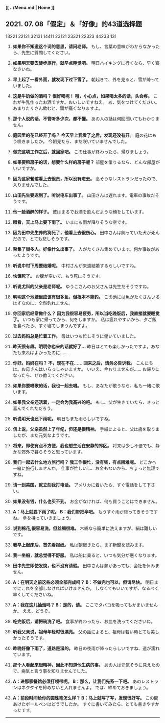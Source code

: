 **[[ ../Menu.md | Home ]]**
## 2021. 07. 08「假定」＆「好像」的43道选择题
13221
22121
32131
14411
23121
23321
22323
44233
131
1. **如果你不知道这个词的意思，请问老师。**
もし、言葉の意味がわからなかったら、先生に質問してください。

2. **如果明天要去徒步旅行，就早点睡觉吧。**
明日ハイキングに行くなら、早く寝なさいね。

3. **早上起了一看外面，就发现下过下雪了。**
朝起きて、外を見ると、雪が降っていました。

3. **这是牛奶做的酒吗？ 很好喝呢！
哦，小心点，如果喝太多的话，头会疼。**
これが牛乳作ったお酒ですか。おいしいですねえ。
あ、気をつけてください。あまりたくさん飲むと、頭が痛くなりますよ。

5. **那个人说的话，不管听多少次，都不懂。**
あの人の話は何回聞いてもわかりません。

6. **庭园里的花已经开了吗？
今天早上我看了之后，发现还没有开。**
庭の花はもう咲きましたか。
今朝見たら、まだ咲いていませんでした。

1. **做完这项工作之后，就回家吧。**
この仕事が終わったら、帰りましょう。

8. **如果要租房子的话，想要什么样的房子呢？**
部屋を借りるなら、どんな部屋がいいですか。

9. **因为这家餐馆看上去很贵，所以没有进去。**
高そうなレストランだったので、入りませんでした。

10. **山田先生要迟到了。听说电车出事了。**
山田さんは遅れます。電車の事故だそうです。

11. **他一脸酒醉的样子。**
彼はまるでお酒を飲んだような顔をしています。

12. **眼看，天上马上要下雨了。**
いまにも雨が降りそうな空です。

13. **因为田中先生养的狗死了，他看上去很伤心。**
田中さんは飼っていた犬が死んだので、とても悲しそうです。

14. **聚集了很多人。好像什么出事了。**
人がたくさん集めています。何か事故があったようです。

15. **听说中村下周要结婚呢。**
中村さんが来週結婚するらしいですね。

16. **快饿死了。**
お腹が空いて、もう死にそうです。

17. **听说尤科的父亲是老师呢。**
ゆうこさんのお父さんは先生だそうですね。

18. **明明这个池塘里应该有很多鱼，但根本不能钓。**
この池には魚がたくさんいるはずなのに、全然釣れません。

19. **你回家后经常做什么？
因为我很容易疲劳，所以当吃晚饭后，我直接就要睡觉了。**
いつも家に帰ってから、何をしますか。
私は疲れやすいから、夕ご飯を食べたら、すぐ寝てしまうんですよ。

20.  **过去妈妈总是忙着工作。**
母はいつも忙しそうに働いていました。

21. **昨天很有趣。明明你也来的话就好了...**
昨日はとても楽しかったですよ。あなたも来ればよかったのに……

22. **你好。妈妈在吗？
不，现在不在……
回来之后，请务必告诉我。**
こんにちは。お母さんはいらっしゃいますか。
いいえ、今おりませんが……
お帰りになったら、ぜひ教えてください。

23. **如果你要唱歌的话，我也一起去唱。**
もし、あなたが歌うなら、私も一緒に歌います。

24. **如果我父亲还活着，一定会为我高兴的吧。**
もし、父が生きていたら、きっと喜んでくれただろう。

25. **听说明天也还下雨呢。**
明日もまた雨らしいですね。

26. **信上说，父亲虽然上了年纪，但还是很精神。**
手紙によると、父は歳を取りましたが、また元気なようです。

27. **将来，即使有点不方便，我也想生活在安静的郊区。**
将来は少し不便でも、静かな郊外で暮らそうと思っています。

28. **我们一起去什么地方旅行吗？
我工作很忙，没有钱，有点困难呢。**
どこかへ一緒に旅行しませんか。
仕事が忙しいし、お金もないから、ちょっと無理ですね。

29. **请一到美国，就立刻我打电话。**
アメリカに着いたら、すぐ電話をして下さい。

30. **如果没有钱，什么也买不到。**
お金がなければ、何も買うことはできません。

31. **A：马上就要下雨了呢。
B：我们带把伞吧。**
もうすぐ雨が降ってきそうですね。
傘を持っていきましょう。

1. **说到棉花,很容易洗，但丝绸很难。**
木綿なら簡単に洗えますが、絹は難しいです。

33. **我早上起床后、首先看报纸。**
私は朝起きたら、まず新聞を読みます。

34. **我一坐船，就总觉得不舒服。**
私は船に乗ると、いつも気分が悪くなります。

35. **田中先生即使发烧，也不没有请假。**
田中さんは熱があっても、会社を休みません。

36. **A：在明天之前这些必须全部完成吗？
B：不做完也可以，但请尽快。**
明日までにこれを全部しなければいけませんか。
しなくてもいいですが、なるべく早くしてくださいね。

37. **A：我在这儿抽烟吗？
B：是的，请。**
ここでタバコを吸ってもかまいませんか。
ええ、どうぞ。

38. **吃完饭后，请把碗洗了吧。**
食事が終わったら、お皿を洗ってくださいね。

39. **听我父亲说，祖母年轻时很漂亮。**
父の話によると、祖母は若い時とても美しかったそうです。

40. **昨晚好像下雨了，道路是湿的。**
昨日の夜雨が降ったらしいですね、道が濡れています。

41. **那个人看起来很精神，因此不知道他生病的事。**
あの人は元気そうに見えたので、病気と言う事を知りませんでした。

42. **A：进那家餐馆必须打领带呢。
B：那么，让我们先系一下吧。**
あのレストランはネクタイを締めないと入れませんよ。
では、締めておきましょう。

1. **A：前段时间给你的圆珠笔怎么样？
B：马上就写了写，发现很好写。**
この間あけたボールペンはどうでしたか。
すぐに書いてみたら、とても書きやすかったです。

---
